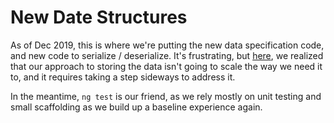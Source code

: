 # New Date Structures

As of Dec 2019, this is where we're putting the new data specification code, and new code to serialize / deserialize. It's frustrating, but [here](https://github.com/jon-simpkins/revision/commit/0c8111d7f6d836bac9b9b250fa36cbfc3ef6cb1a#diff-56338fb28a8db72a6cc0f2574c150355), we realized that our approach to storing the data isn't going to scale the way we need it to, and it requires taking a step sideways to address it.

In the meantime, `ng test` is our friend, as we rely mostly on unit testing and small scaffolding as we build up a baseline experience again.